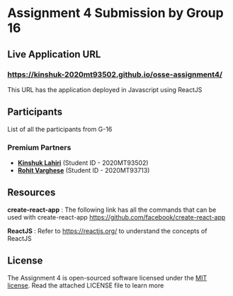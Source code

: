 # Assignment 4 Submission by Group 16

## Live Application URL

### https://kinshuk-2020mt93502.github.io/osse-assignment4/
This URL has the application deployed in Javascript using ReactJS


## Participants

List of all the participants from G-16

### Premium Partners

- **[Kinshuk Lahiri](https://github.com/Kinshuk-2020mt93502/osse-assignment4)** (Student ID - 2020MT93502)
- **[Rohit Varghese](https://github.com/rohitvarghesebits/osse-assignment4)** (Student ID - 2020MT93713)

## Resources

**create-react-app** : The following link has all the commands that can be used with create-react-app
https://github.com/facebook/create-react-app

**ReactJS** : Refer to https://reactjs.org/ to understand the concepts of ReactJS

## License

The Assignment 4 is open-sourced software licensed under the [MIT license](https://opensource.org/licenses/MIT). 
Read the attached LICENSE file to learn more
